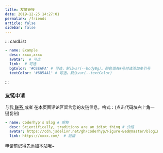 ```yaml
---
title: 友情链接
date: 2019-12-25 14:27:01
permalink: /friends
article: false
sidebar: false
---
```


<!--
普通卡片列表容器，可用于友情链接、项目推荐、古诗词展示等。
cardList 后面可跟随一个数字表示每行最多显示多少个，选值范围1~4，默认3。在小屏时会根据屏幕宽度减少每行显示数量。
-->
::: cardList
```yaml
- name: Example
  desc: xxxx,xxxx
  avatar:  # 可选
  link:  # 可选
  bgColor: '#CBEAFA' # 可选，默认var(--bodyBg)。颜色值有#号时请添加单引号
  textColor: '#6854A1' # 可选，默认var(--textColor)
```
:::


### 友链申请

与我[ 联系 ](/about/#联系)或者 在本页面评论区留言您的友链信息，格式：(点击代码块右上角一键复制)


```yaml
- name: Coderhyp's Blog # 昵称
  desc: Scientifically, traditions are an idiot thing # 介绍
  avatar: https://cdn.jsdelivr.net/gh/Coderhyp/Figure-Bed@master/blogImg/IMG_3778.5vranuugo5s0.JPG # 头像
  link: https://xxxx.com/  # 链接
```

申请前记得先添加本站哦~
